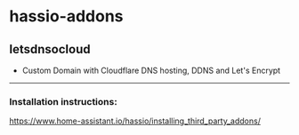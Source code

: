 # hassio-addons

## letsdnsocloud
  - Custom Domain with Cloudflare DNS hosting, DDNS and Let's Encrypt

***

### Installation instructions:

https://www.home-assistant.io/hassio/installing_third_party_addons/
